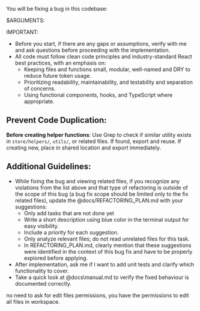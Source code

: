 You will be fixing a bug in this codebase:

$ARGUMENTS:

IMPORTANT:
- Before you start, if there are any gaps or assumptions, verify with me and ask questions before proceeding with the implementation.
- All code must follow clean code principles and industry-standard React best practices, with an emphasis on:
    - Keeping files and functions small, modular, well-named and DRY to reduce future token usage.
    - Prioritizing readability, maintainability, and testability and separation of concerns.
    - Using functional components, hooks, and TypeScript where appropriate.

## Prevent Code Duplication:
**Before creating helper functions**: Use Grep to check if similar utility exists in `store/helpers/`, `utils/`, or related files. If found, export and reuse. If creating new, place in shared location and export immediately.

## Additional Guidelines:
- While fixing the bug and viewing related files, if you recognize any violations from the list above and that type of refactoring is outside of the scope of this bug (a bug fix scope should be limited only to the fix related files), update the @docs/REFACTORING_PLAN.md with your suggestions:
    - Only add tasks that are not done yet
    - Write a short description using blue color in the terminal output for easy visibility.
    - Include a priority for each suggestion.
    - Only analyze relevant files; do not read unrelated files for this task.
    - In REFACTORING_PLAN.md, clearly mention that these suggestions were identified in the context of this bug fix and have to be properly explored before applying.
- After implementation, ask me if I want to add unit tests and clarify which functionality to cover.
- Take a quick look at @docs\manual.md to verify the fixed behaviour is documented correctly. 

no need to ask for edit files permissions, you have the permissions to edit all files in workspace. 